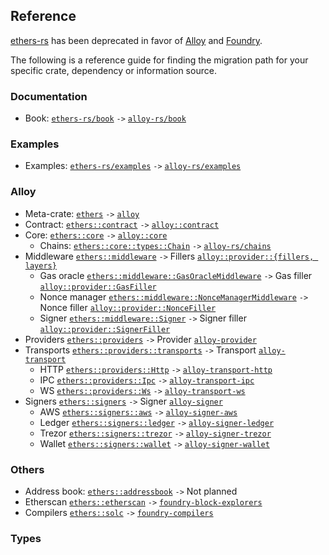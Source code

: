 ## Reference

[ethers-rs](https://github.com/gakonst/ethers-rs/) has been deprecated in favor of [Alloy](https://github.com/alloy-rs/) and [Foundry](https://github.com/foundry-rs/).

The following is a reference guide for finding the migration path for your specific crate, dependency or information source.

### Documentation

- Book: [`ethers-rs/book`](https://github.com/gakonst/ethers-rs/tree/master/book) `->` [`alloy-rs/book`](https://github.com/alloy-rs/book)

### Examples

- Examples: [`ethers-rs/examples`](https://github.com/gakonst/ethers-rs/tree/master/examples) `->` [`alloy-rs/examples`](https://github.com/alloy-rs/examples)

### Alloy

- Meta-crate: [`ethers`](https://github.com/gakonst/ethers-rs/tree/master/ethers) `->` [`alloy`](https://github.com/alloy-rs/alloy/tree/main/crates/alloy)
- Contract: [`ethers::contract`](https://github.com/gakonst/ethers-rs/tree/master/ethers-contract) `->` [`alloy::contract`](https://github.com/alloy-rs/alloy/tree/main/crates/contract)
- Core: [`ethers::core`](https://github.com/gakonst/ethers-rs/tree/master/ethers-core) `->` [`alloy::core`](https://github.com/alloy-rs/core)
  - Chains: [`ethers::core::types::Chain`](https://github.com/gakonst/ethers-rs/blob/master/ethers-core/src/types/chain.rs) `->` [`alloy-rs/chains`](https://github.com/alloy-rs/chains)
- Middleware [`ethers::middleware`](https://github.com/gakonst/ethers-rs/tree/master/ethers-middleware) `->` Fillers [`alloy::provider::{fillers, layers}`](https://github.com/alloy-rs/alloy/tree/main/crates/provider/src)
  - Gas oracle [`ethers::middleware::GasOracleMiddleware`](https://github.com/gakonst/ethers-rs/blob/master/ethers-middleware/src/gas_oracle/middleware.rs) `->` Gas filler [`alloy::provider::GasFiller`](https://github.com/alloy-rs/examples/blob/main/examples/fillers/examples/gas_filler.rs)
  - Nonce manager [`ethers::middleware::NonceManagerMiddleware`](https://github.com/gakonst/ethers-rs/tree/master/ethers-middleware/src/nonce_manager.rs) `->` Nonce filler [`alloy::provider::NonceFiller`](https://github.com/alloy-rs/alloy/tree/main/crates/provider/src/fillers/nonce.rs)
  - Signer [`ethers::middleware::Signer`](https://github.com/gakonst/ethers-rs/blob/master/ethers-middleware/src/signer.rs) `->` Signer filler [`alloy::provider::SignerFiller`](https://github.com/alloy-rs/alloy/blob/main/crates/provider/src/fillers/signer.rs)
- Providers [`ethers::providers`](https://github.com/gakonst/ethers-rs/tree/master/ethers-providers) `->` Provider [`alloy-provider`](https://github.com/alloy-rs/alloy/tree/main/crates/provider)
- Transports [`ethers::providers::transports`](https://github.com/gakonst/ethers-rs/tree/master/ethers-providers/src/rpc/transports) `->` Transport [`alloy-transport`](https://github.com/alloy-rs/alloy/tree/main/crates/transport)
  - HTTP [`ethers::providers::Http`](https://github.com/gakonst/ethers-rs/tree/master/ethers-providers/src/rpc/transports/http.rs) `->` [`alloy-transport-http`](https://github.com/alloy-rs/alloy/tree/main/crates/transport-http)
  - IPC [`ethers::providers::Ipc`](https://github.com/gakonst/ethers-rs/tree/master/ethers-providers/src/rpc/transports/ipc.rs) `->` [`alloy-transport-ipc`](https://github.com/alloy-rs/alloy/tree/main/crates/transport-ipc)
  - WS [`ethers::providers::Ws`](https://github.com/gakonst/ethers-rs/tree/master/ethers-providers/src/rpc/transports/ws) `->` [`alloy-transport-ws`](https://github.com/alloy-rs/alloy/tree/main/crates/transport-ws)
- Signers [`ethers::signers`](https://github.com/gakonst/ethers-rs/tree/master/ethers-signers) `->` Signer [`alloy-signer`](https://github.com/alloy-rs/alloy/tree/main/crates/signer)
  - AWS [`ethers::signers::aws`](https://github.com/gakonst/ethers-rs/tree/master/ethers-signers/src/aws) `->` [`alloy-signer-aws`](https://github.com/alloy-rs/alloy/tree/main/crates/signer-aws)
  - Ledger [`ethers::signers::ledger`](https://github.com/gakonst/ethers-rs/tree/master/ethers-signers/src/ledger) `->` [`alloy-signer-ledger`](https://github.com/alloy-rs/alloy/tree/main/crates/signer-ledger)
  - Trezor [`ethers::signers::trezor`](https://github.com/gakonst/ethers-rs/tree/master/ethers-signers/src/trezor) `->` [`alloy-signer-trezor`](https://github.com/alloy-rs/alloy/tree/main/crates/signer-trezor)
  - Wallet [`ethers::signers::wallet`](https://github.com/gakonst/ethers-rs/tree/master/ethers-signers/src/wallet) `->` [`alloy-signer-wallet`](https://github.com/alloy-rs/alloy/tree/main/crates/signer-wallet)

### Others

- Address book: [`ethers::addressbook`](https://github.com/gakonst/ethers-rs/tree/master/ethers-addressbook) `->` Not planned
- Etherscan [`ethers::etherscan`](https://github.com/gakonst/ethers-rs/tree/master/ethers-etherscan) `->` [`foundry-block-explorers`](https://github.com/foundry-rs/block-explorers)
- Compilers [`ethers::solc`](https://github.com/gakonst/ethers-rs/tree/master/ethers-solc) `->` [`foundry-compilers`](https://github.com/foundry-rs/compilers)

### Types

<!-- 
// https://github.com/gakonst/ethers-rs/issues/2667#issue-1982077921

// TODO:
// - abigen
// 
-->